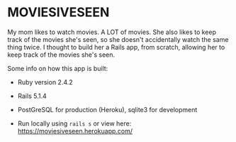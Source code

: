# MOVIESIVESEEN

My mom likes to watch movies. A LOT of movies. She also likes to keep track of the movies she's seen, so she doesn't accidentally watch the same thing twice. I thought to build her a Rails app, from scratch, allowing her to keep track of the movies she's seen.

Some info on how this app is built:

* Ruby version 2.4.2

* Rails 5.1.4

* PostGreSQL for production (Heroku), sqlite3 for development

* Run locally using `rails s` or view here: https://moviesiveseen.herokuapp.com/


